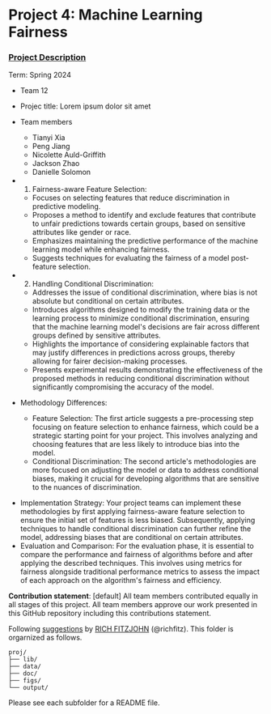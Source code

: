 # Project 4: Machine Learning Fairness

### [Project Description](doc/project4_desc.md)

Term: Spring 2024

+ Team 12
+ Projec title: Lorem ipsum dolor sit amet
+ Team members
	+ Tianyi Xia
	+ Peng Jiang
	+ Nicolette Auld-Griffith
	+ Jackson Zhao
	+ Danielle Solomon
   
+ 1. Fairness-aware Feature Selection:
    - Focuses on selecting features that reduce discrimination in predictive modeling.
    - Proposes a method to identify and exclude features that contribute to unfair predictions towards certain groups, based on sensitive attributes like gender or race.
    - Emphasizes maintaining the predictive performance of the machine learning model while enhancing fairness.
    - Suggests techniques for evaluating the fairness of a model post-feature selection.

+ 2. Handling Conditional Discrimination:
    - Addresses the issue of conditional discrimination, where bias is not absolute but conditional on certain attributes.
    - Introduces algorithms designed to modify the training data or the learning process to minimize conditional discrimination, ensuring that the machine learning model's decisions are fair across different groups defined by sensitive attributes.
    - Highlights the importance of considering explainable factors that may justify differences in predictions across groups, thereby allowing for fairer decision-making processes.
    - Presents experimental results demonstrating the effectiveness of the proposed methods in reducing conditional discrimination without significantly compromising the accuracy of the model.

+ Methodology Differences:
    - Feature Selection: The first article suggests a pre-processing step focusing on feature selection to enhance fairness, which could be a strategic starting point for your project. This involves analyzing and choosing features that are less likely to introduce bias into the model.
    - Conditional Discrimination: The second article's methodologies are more focused on adjusting the model or data to address conditional biases, making it crucial for developing algorithms that are sensitive to the nuances of discrimination.
- Implementation Strategy: Your project teams can implement these methodologies by first applying fairness-aware feature selection to ensure the initial set of features is less biased. Subsequently, applying techniques to handle conditional discrimination can further refine the model, addressing biases that are conditional on certain attributes.
- Evaluation and Comparison: For the evaluation phase, it is essential to compare the performance and fairness of algorithms before and after applying the described techniques. This involves using metrics for fairness alongside traditional performance metrics to assess the impact of each approach on the algorithm's fairness and efficiency.

	
**Contribution statement**: [default] All team members contributed equally in all stages of this project. All team members approve our work presented in this GitHub repository including this contributions statement. 

Following [suggestions](http://nicercode.github.io/blog/2013-04-05-projects/) by [RICH FITZJOHN](http://nicercode.github.io/about/#Team) (@richfitz). This folder is orgarnized as follows.

```
proj/
├── lib/
├── data/
├── doc/
├── figs/
└── output/
```

Please see each subfolder for a README file.
